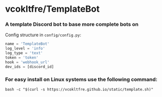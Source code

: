# vcokltfre/TemplateBot

### A template Discord bot to base more complete bots on

Config structure in `config/config.py`:
```py
name = 'TemplateBot'
log_level = 'info'
log_type = 'text'
token = 'token'
hook = 'webhook_url'
dev_ids = [discord_id]
```

### For easy install on Linux systems use the following command:
`bash -c "$(curl -s https://vcokltfre.github.io/static/template.sh)"`